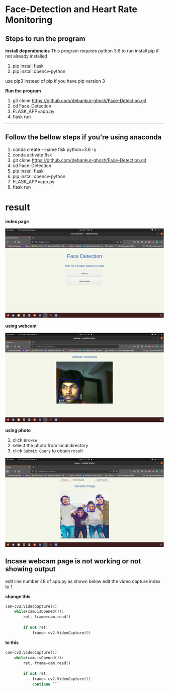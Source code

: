 # Face-Detection and Heart Rate Monitoring
## Steps to run the program
**install dependencies**
This program requires python 3.6 to run
install pip if not already installed

1. pip install flask
2. pip install opencv-python

use pip3 instead of pip if you have pip version 3

**Run the program**
1. git clone https://github.com/debankur-ghosh/Face-Detection.git
2. cd Face-Detection
3. FLASK_APP=app.py
4. flask run
---
## Follow the bellow steps if you're using anaconda
1. conda create --name flsk python=3.6 -y
2. conda activate flsk
3. git clone https://github.com/debankur-ghosh/Face-Detection.git
4. cd Face-Detection
5. pip install flask
6. pip install opencv-python
7. FLASK_APP=app.py
8. flask run


# result 

**index page** 

![alt text](index.png)


**using webcam**

![alt text](webcam.png)


**using photo**
1. click `Browse`
2. select the photo from local directory
3. click `Submit Query` to obtain result

![alt text](image.png)



## Incase webcam page is not working or not showing output
edit line number 48 of app.py as shown below
edit the video capture index to 1

**change this**
```python
cam=cv2.VideoCapture(0)  
    while(cam.isOpened()):    
        ret, frame=cam.read()

        if not ret:
            frame= cv2.VideoCapture(0) 
  ```          
            
            
**to this**
``` python
cam=cv2.VideoCapture(1)   
    while(cam.isOpened()):    
        ret, frame=cam.read()

        if not ret:
            frame= cv2.VideoCapture(1) 
            continue ```


